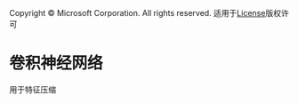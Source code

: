 Copyright © Microsoft Corporation. All rights reserved.
  适用于[License](https://github.com/Microsoft/ai-edu/blob/master/LICENSE.md)版权许可

# 卷积神经网络

用于特征压缩
